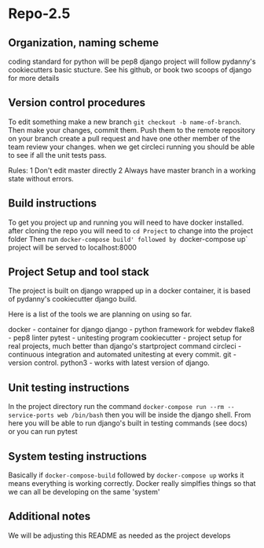 # Repo-2.5

## Organization, naming scheme 

coding standard for python will be pep8
django project will follow pydanny's cookiecutters basic stucture. See his github, or book two scoops of django for more details

## Version control procedures

To edit something make a new branch `git checkout -b name-of-branch`.
Then make your changes, commit them. Push them to the remote repository on your branch
create a pull request and have one other member of the team review your changes.
when we get circleci running you should be able to see if all the unit tests pass.

Rules:
1 Don't edit master directly
2 Always have master branch in a working state without errors.

## Build instructions

To get you project up and running you will need to have docker installed.
after cloning the repo you will need to `cd Project` to change into the project folder
Then run `docker-compose build' followed by `docker-compose up`
project will be served to localhost:8000

## Project Setup and tool stack

The project is built on django wrapped up in a docker container, it is based of
pydanny's cookiecutter django build. 

Here is a list of the tools we are planning on using so far.

docker - container for django
django - python framework for webdev
flake8 - pep8 linter
pytest - unitesting program
cookiecutter - project setup for real projects, much better than django's startproject command
circleci - continuous integration and automated unitesting at every commit.
git - version control.
python3 - works with latest version of django.

## Unit testing instructions

In the project directory run the command 
`docker-compose run --rm --service-ports web /bin/bash`
then you will be inside the django shell. From here you will
be able to run django's built in testing commands (see docs) or you can run pytest

## System testing instructions

Basically if `docker-compose-build` followed by `docker-compose up` works 
it means everything is working correctly. Docker really simplfies things so 
that we can all be developing on the same 'system'

## Additional notes

We will be adjusting this README as needed as the project develops
